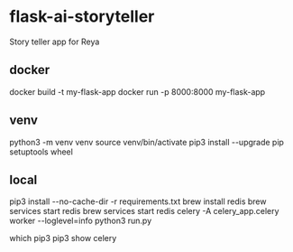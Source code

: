 # flask-ai-storyteller
Story teller app for Reya


docker
------
docker build -t my-flask-app
docker run -p 8000:8000 my-flask-app

venv
----
python3 -m venv venv
source venv/bin/activate
pip3 install --upgrade pip setuptools wheel


local
-----
pip3 install --no-cache-dir -r requirements.txt 
brew install redis
brew services start redis
brew services start redis
celery -A celery_app.celery worker --loglevel=info
python3 run.py  



which pip3
pip3 show celery



